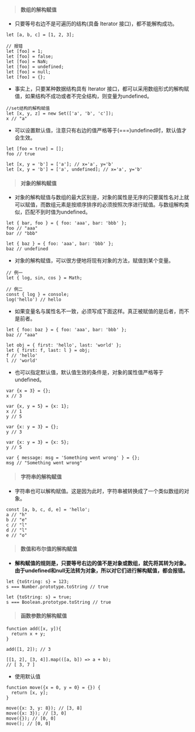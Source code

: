 > #### 数组的解构赋值

- 只要等号右边不是可遍历的结构(具备 Iterator 接口)，都不能解构成功。

```
let [a, b, c] = [1, 2, 3];

// 报错
let [foo] = 1;
let [foo] = false;
let [foo] = NaN;
let [foo] = undefined;
let [foo] = null;
let [foo] = {};
```

- 事实上，只要某种数据结构具有 Iterator 接口，都可以采用数组形式的解构赋值，如果结构不成功或者不完全结构，则变量为undefined。

```
//set结构的解构赋值
let [x, y, z] = new Set(['a', 'b', 'c']);
x // "a"
```

- 可以设置默认值，注意只有右边的值严格等于(===)undefined时，默认值才会生效。

```
let [foo = true] = [];
foo // true

let [x, y = 'b'] = ['a']; // x='a', y='b'
let [x, y = 'b'] = ['a', undefined]; // x='a', y='b'
```

> #### 对象的解构赋值

- 对象的解构赋值与数组的最大区别是，对象的属性是无序的只要属性名对上就可以赋值，而数组元素是按顺序排序的必须按照次序进行赋值。与数组解构类似，匹配不到时值为undefined。

```
let { bar, foo } = { foo: 'aaa', bar: 'bbb' };
foo // "aaa"
bar // "bbb"

let { baz } = { foo: 'aaa', bar: 'bbb' };
baz // undefined
```
- 对象的解构赋值，可以很方便地将现有对象的方法，赋值到某个变量。

```
// 例一
let { log, sin, cos } = Math;

// 例二
const { log } = console;
log('hello') // hello
```

- 如果变量名与属性名不一致，必须写成下面这样。真正被赋值的是后者，而不是前者。

```
let { foo: baz } = { foo: 'aaa', bar: 'bbb' };
baz // "aaa"

let obj = { first: 'hello', last: 'world' };
let { first: f, last: l } = obj;
f // 'hello'
l // 'world'
```

- 也可以指定默认值，默认值生效的条件是，对象的属性值严格等于undefined。

```
var {x = 3} = {};
x // 3

var {x, y = 5} = {x: 1};
x // 1
y // 5

var {x: y = 3} = {};
y // 3

var {x: y = 3} = {x: 5};
y // 5

var { message: msg = 'Something went wrong' } = {};
msg // "Something went wrong"
```

> #### 字符串的解构赋值

- 字符串也可以解构赋值。这是因为此时，字符串被转换成了一个类似数组的对象。

```
const [a, b, c, d, e] = 'hello';
a // "h"
b // "e"
c // "l"
d // "l"
e // "o"
```

> #### 数值和布尔值的解构赋值

- **解构赋值的规则是，只要等号右边的值不是对象或数组，就先将其转为对象。由于undefined和null无法转为对象，所以对它们进行解构赋值，都会报错。**

```
let {toString: s} = 123;
s === Number.prototype.toString // true

let {toString: s} = true;
s === Boolean.prototype.toString // true
```

> #### 函数参数的解构赋值

```
function add([x, y]){
  return x + y;
}

add([1, 2]); // 3

[[1, 2], [3, 4]].map(([a, b]) => a + b);
// [ 3, 7 ]
```

- 使用默认值

```
function move({x = 0, y = 0} = {}) {
  return [x, y];
}

move({x: 3, y: 8}); // [3, 8]
move({x: 3}); // [3, 0]
move({}); // [0, 0]
move(); // [0, 0]
```